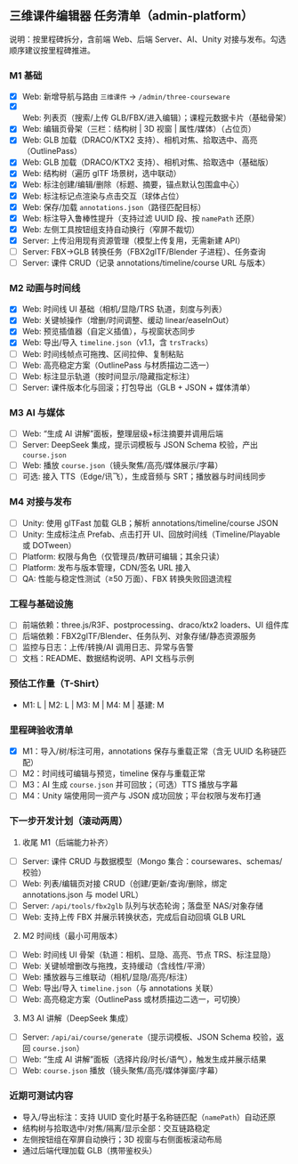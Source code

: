 ## 三维课件编辑器 任务清单（admin-platform）

说明：按里程碑拆分，含前端 Web、后端 Server、AI、Unity 对接与发布。勾选顺序建议按里程碑推进。

### M1 基础
- [x] Web: 新增导航与路由 `三维课件` → `/admin/three-courseware`
- [x] Web: 列表页（搜索/上传 GLB/FBX/进入编辑）；课程元数据卡片（基础骨架）
- [x] Web: 编辑页骨架（三栏：结构树 | 3D 视窗 | 属性/媒体）（占位页）
- [x] Web: GLB 加载（DRACO/KTX2 支持）、相机对焦、拾取选中、高亮（OutlinePass）
- [x] Web: GLB 加载（DRACO/KTX2 支持）、相机对焦、拾取选中（基础版）
- [x] Web: 结构树（遍历 glTF 场景树，选中联动）
- [x] Web: 标注创建/编辑/删除（标题、摘要，锚点默认包围盒中心）
- [x] Web: 标注标记点渲染与点击交互（球体占位）
- [x] Web: 保存/加载 `annotations.json`（路径匹配目标）
- [x] Web: 标注导入鲁棒性提升（支持过滤 UUID 段、按 `namePath` 还原）
- [x] Web: 左侧工具按钮组支持自动换行（窄屏不裁切）
- [x] Server: 上传沿用现有资源管理（模型上传复用，无需新建 API）
- [ ] Server: FBX→GLB 转换任务（FBX2glTF/Blender 子进程）、任务查询
- [ ] Server: 课件 CRUD（记录 annotations/timeline/course URL 与版本）

### M2 动画与时间线
- [x] Web: 时间线 UI 基础（相机/显隐/TRS 轨道，刻度与列表）
- [x] Web: 关键帧操作（增删/时间调整、缓动 linear/easeInOut）
- [x] Web: 预览插值器（自定义插值），与视窗状态同步
- [x] Web: 导出/导入 `timeline.json`（v1.1，含 `trsTracks`）
- [ ] Web: 时间线帧点可拖拽、区间拉伸、复制粘贴
- [ ] Web: 高亮稳定方案（OutlinePass 与材质描边二选一）
- [ ] Web: 标注显示轨道（按时间显示/隐藏指定标注）
- [ ] Server: 课件版本化与回滚；打包导出（GLB + JSON + 媒体清单）

### M3 AI 与媒体
- [ ] Web: “生成 AI 讲解”面板，整理层级+标注摘要并调用后端
- [ ] Server: DeepSeek 集成，提示词模板与 JSON Schema 校验，产出 `course.json`
- [ ] Web: 播放 `course.json`（镜头聚焦/高亮/媒体展示/字幕）
- [ ] 可选: 接入 TTS（Edge/讯飞），生成音频与 SRT；播放器与时间线同步

### M4 对接与发布
- [ ] Unity: 使用 glTFast 加载 GLB；解析 annotations/timeline/course JSON
- [ ] Unity: 生成标注点 Prefab、点击打开 UI、回放时间线（Timeline/Playable 或 DOTween）
- [ ] Platform: 权限与角色（仅管理员/教研可编辑；其余只读）
- [ ] Platform: 发布与版本管理，CDN/签名 URL 接入
- [ ] QA: 性能与稳定性测试（≥50 万面）、FBX 转换失败回退流程

### 工程与基础设施
- [ ] 前端依赖：three.js/R3F、postprocessing、draco/ktx2 loaders、UI 组件库
- [ ] 后端依赖：FBX2glTF/Blender、任务队列、对象存储/静态资源服务
- [ ] 监控与日志：上传/转换/AI 调用日志、异常与告警
- [ ] 文档：README、数据结构说明、API 文档与示例

### 预估工作量（T-Shirt）
- M1: L  | M2: L  | M3: M  | M4: M  | 基建: M

### 里程碑验收清单
- [x] M1：导入/树/标注可用，annotations 保存与重载正常（含无 UUID 名称链匹配）
- [ ] M2：时间线可编辑与预览，timeline 保存与重载正常
- [ ] M3：AI 生成 `course.json` 并可回放；（可选）TTS 播放与字幕
- [ ] M4：Unity 端使用同一资产与 JSON 成功回放；平台权限与发布打通

### 下一步开发计划（滚动两周）

1) 收尾 M1（后端能力补齐）
- [ ] Server: 课件 CRUD 与数据模型（Mongo 集合：coursewares、schemas/校验）
- [ ] Web: 列表/编辑页对接 CRUD（创建/更新/查询/删除，绑定 annotations.json 与 model URL）
- [ ] Server: `/api/tools/fbx2glb` 队列与状态轮询；落盘至 NAS/对象存储
- [ ] Web: 支持上传 FBX 并展示转换状态，完成后自动回填 GLB URL

2) M2 时间线（最小可用版本）
- [ ] Web: 时间线 UI 骨架（轨道：相机、显隐、高亮、节点 TRS、标注显隐）
- [ ] Web: 关键帧增删改与拖拽，支持缓动（含线性/平滑）
- [ ] Web: 播放器与三维联动（相机/显隐/高亮/标注）
- [ ] Web: 导出/导入 `timeline.json`（与 annotations 关联）
- [ ] Web: 高亮稳定方案（OutlinePass 或材质描边二选一，可切换）

3) M3 AI 讲解（DeepSeek 集成）
- [ ] Server: `/api/ai/course/generate`（提示词模板、JSON Schema 校验，返回 `course.json`）
- [ ] Web: “生成 AI 讲解”面板（选择片段/时长/语气），触发生成并展示结果
- [ ] Web: `course.json` 播放（镜头聚焦/高亮/媒体弹窗/字幕）

### 近期可测试内容
- 导入/导出标注：支持 UUID 变化时基于名称链匹配（`namePath`）自动还原
- 结构树与拾取选中/对焦/隔离/显示全部：交互链路稳定
- 左侧按钮组在窄屏自动换行；3D 视窗与右侧面板滚动布局
- 通过后端代理加载 GLB（携带鉴权头）


